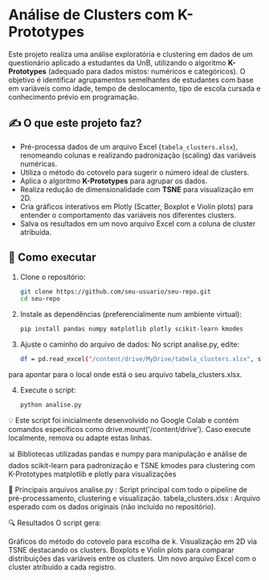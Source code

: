 # Análise de Clusters com K-Prototypes

Este projeto realiza uma análise exploratória e clustering em dados de um questionário aplicado a estudantes da UnB, utilizando o algoritmo **K-Prototypes** (adequado para dados mistos: numéricos e categóricos). O objetivo é identificar agrupamentos semelhantes de estudantes com base em variáveis como idade, tempo de deslocamento, tipo de escola cursada e conhecimento prévio em programação.

## ✍️ O que este projeto faz?

- Pré-processa dados de um arquivo Excel (`tabela_clusters.xlsx`), renomeando colunas e realizando padronização (scaling) das variáveis numéricas.
- Utiliza o método do cotovelo para sugerir o número ideal de clusters.
- Aplica o algoritmo **K-Prototypes** para agrupar os dados.
- Realiza redução de dimensionalidade com **TSNE** para visualização em 2D.
- Cria gráficos interativos em Plotly (Scatter, Boxplot e Violin plots) para entender o comportamento das variáveis nos diferentes clusters.
- Salva os resultados em um novo arquivo Excel com a coluna de cluster atribuída.

## 🚀 Como executar

1. Clone o repositório:
   ```bash
   git clone https://github.com/seu-usuario/seu-repo.git
   cd seu-repo
2. Instale as dependências (preferencialmente num ambiente virtual):
   ```bash
   pip install pandas numpy matplotlib plotly scikit-learn kmodes

3. Ajuste o caminho do arquivo de dados:
No script analise.py, edite:
   ```bash
   df = pd.read_excel("/content/drive/MyDrive/tabela_clusters.xlsx", sheet_name="base toda")
para apontar para o local onde está o seu arquivo tabela_clusters.xlsx.

4. Execute o script:
   ```bash
   python analise.py

💡 Este script foi inicialmente desenvolvido no Google Colab e contém comandos específicos como drive.mount('/content/drive'). Caso execute localmente, remova ou adapte estas linhas.

📊 Bibliotecas utilizadas
pandas e numpy para manipulação e análise de dados
scikit-learn para padronização e TSNE
kmodes para clustering com K-Prototypes
matplotlib e plotly para visualizações

📝 Principais arquivos
   analise.py : Script principal com todo o pipeline de pré-processamento, clustering e visualização.
   tabela_clusters.xlsx : Arquivo esperado com os dados originais (não incluído no repositório).

🔍 Resultados
O script gera:

   Gráficos do método do cotovelo para escolha de k.
   Visualização em 2D via TSNE destacando os clusters.
   Boxplots e Violin plots para comparar distribuições das variáveis entre os clusters.
   Um novo arquivo Excel com o cluster atribuído a cada registro.
